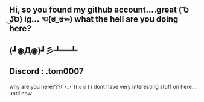 ## Hi, so you found my github account....great ( ͝סּ ͜ʖ͡סּ) ig... ☜(ಠ_ಠ☜) what the hell are you doing here?

## (┛◉Д◉)┛彡┻━┻

## Discord : .tom0007

















why are you here???(´･_･`)( ಠ ಠ )
i dont have very interesting stuff on here.... until now

